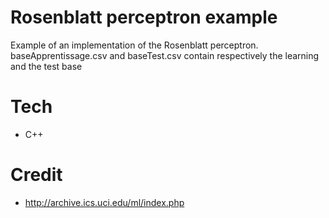# Rosenblatt perceptron example 
Example of an implementation of the Rosenblatt perceptron. baseApprentissage.csv and baseTest.csv contain respectively the learning and the test base 

# Tech
* C++

# Credit
* http://archive.ics.uci.edu/ml/index.php


